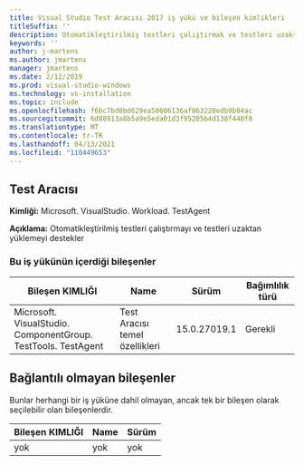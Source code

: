 ```yaml
---
title: Visual Studio Test Aracısı 2017 iş yükü ve bileşen kimlikleri
titleSuffix: ''
description: Otomatikleştirilmiş testleri çalıştırmak ve testleri uzaktan yüklemek için Visual Studio iş yükünü ve bileşen kimliklerini kullanma
keywords: ''
author: j-martens
ms.author: jmartens
manager: jmartens
ms.date: 2/12/2019
ms.prod: visual-studio-windows
ms.technology: vs-installation
ms.topic: include
ms.openlocfilehash: f6bc7bd8bd629ea50606136af863220edb9b04ac
ms.sourcegitcommit: 6d88913a8b5a9e5eda01d3f95205b4d138f440f8
ms.translationtype: MT
ms.contentlocale: tr-TR
ms.lasthandoff: 04/13/2021
ms.locfileid: "110449653"
---
```

## <a name="test-agent"></a>Test Aracısı

**Kimliği:** Microsoft. VisualStudio. Workload. TestAgent

**Açıklama:** Otomatikleştirilmiş testleri çalıştırmayı ve testleri uzaktan yüklemeyi destekler

### <a name="components-included-by-this-workload"></a>Bu iş yükünün içerdiği bileşenler

Bileşen KIMLIĞI | Name | Sürüm | Bağımlılık türü
--- | --- | --- | ---
Microsoft. VisualStudio. ComponentGroup. TestTools. TestAgent | Test Aracısı temel özellikleri | 15.0.27019.1 | Gerekli

## <a name="unaffiliated-components"></a>Bağlantılı olmayan bileşenler

Bunlar herhangi bir iş yüküne dahil olmayan, ancak tek bir bileşen olarak seçilebilir olan bileşenlerdir.

Bileşen KIMLIĞI | Name | Sürüm
--- | --- | ---
yok | yok | yok
